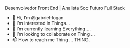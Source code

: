 Desenvolvedor Front End | Analista Soc
Futuro Full Stack


- 👋 Hi, I’m @gabriel-logan
- 👀 I’m interested in Things...
- 🌱 I’m currently learning Everything ...
- 💞️ I’m looking to collaborate on Thing ...
- 📫 How to reach me Thing ...
  THING.
<!---
gabriel-logan/gabriel-logan is a ✨ special ✨ repository because its `README.md` (this file) appears on your GitHub profile.
You can click the Preview link to take a look at your changes.
--->
